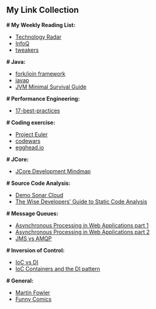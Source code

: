 ## My Link Collection

**# My Weekly Reading List:**
- [Technology Radar](https://www.thoughtworks.com/radar)
- [InfoQ](https://www.infoq.com/)
- [tweakers](https://tweakers.net/)

**# Java:**
- [fork/join framework](http://www.h-online.com/developer/features/The-fork-join-framework-in-Java-7-1762357.html)
- [javap](https://javaranch.com/journal/200408/ScjpTipLine-javap.html)
- [JVM Minimal Survival Guide](http://hadihariri.com/2013/12/29/jvm-minimal-survival-guide-for-the-dotnet-developer/)

**# Performance Engineering:**
- [17-best-practices](https://techbeacon.com/17-best-practices-java-performance-engineering)

**# Coding exercise:**
- [Project Euler](https://projecteuler.net/)
- [codewars](https://www.codewars.com/)
- [egghead.io](https://egghead.io/)

**# JCore:**
- [JCore Development Mindmap](https://www.mindmeister.com/801209030?t=RGZ2iJrY0k)

**# Source Code Analysis:**
- [Demo Sonar Cloud](https://github.com/mustaphaz/becoming-a-web-developer/blob/master/docs/files/demo-sonar-cloud.md)
- [The Wise Developers’ Guide to Static Code Analysis](https://zeroturnaround.com/rebellabs/developers-guide-static-code-analysis-findbugs-checkstyle-pmd-coverity-sonarqube/)

**# Message Queues:**  
- [Asynchronous Processing in Web Applications part 1](https://blog.codepath.com/2012/11/15/asynchronous-processing-in-web-applications-part-1-a-database-is-not-a-queue/)
- [Asynchronous Processing in Web Applications part 2](http://blog.codepath.com/2013/01/06/asynchronous-processing-in-web-applications-part-2-developers-need-to-understand-message-queues/)
- [JMS vs AMQP](https://www.linkedin.com/pulse/jms-vs-amqp-eran-shaham/)

**# Inversion of Control:**
- [IoC vs DI](https://dzone.com/articles/ioc-vs-di)
- [IoC Containers and the DI pattern](https://www.martinfowler.com/articles/injection.html)

**# General:**
- [Martin Fowler](https://www.martinfowler.com/intro.html)
- [Funny Comics](https://www.monkeyuser.com/)
